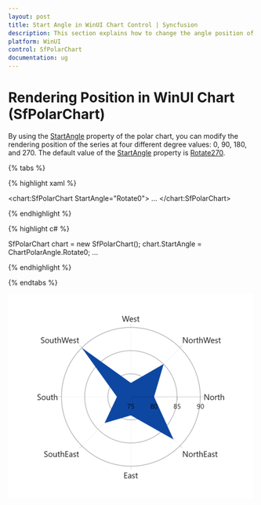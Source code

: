 ```yaml
---
layout: post
title: Start Angle in WinUI Chart Control | Syncfusion
description: This section explains how to change the angle position of rendering in the Syncfusion® WinUI Chart (SfPolarChart) control.
platform: WinUI
control: SfPolarChart
documentation: ug
---
```


# Rendering Position in WinUI Chart (SfPolarChart)

By using the [StartAngle](https://help.syncfusion.com/cr/winui/Syncfusion.UI.Xaml.Charts.SfPolarChart.html#Syncfusion_UI_Xaml_Charts_SfPolarChart_StartAngle) property of the polar chart, you can modify the rendering position of the series at four different degree values: 0, 90, 180, and 270. The default value of the [StartAngle](https://help.syncfusion.com/cr/winui/Syncfusion.UI.Xaml.Charts.SfPolarChart.html#Syncfusion_UI_Xaml_Charts_SfPolarChart_StartAngle) property is [Rotate270](https://help.syncfusion.com/cr/winui/Syncfusion.UI.Xaml.Charts.ChartPolarAngle.html#Syncfusion_UI_Xaml_Charts_ChartPolarAngle_Rotate270).

{% tabs %}

{% highlight xaml %}

<chart:SfPolarChart StartAngle="Rotate0">
...
</chart:SfPolarChart>


{% endhighlight %}

{% highlight c# %}

SfPolarChart chart = new SfPolarChart();
chart.StartAngle = ChartPolarAngle.Rotate0;
...

{% endhighlight %}

{% endtabs %}

![Rendering position for polar series in WinUI chart](StartAngle_Images/WinUI_Chart_Rotate0.png)
